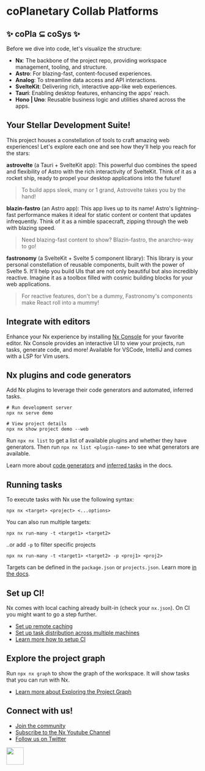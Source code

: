 # coPlanetary Collab Platforms

## ✨ coPla ⊆ coSys ✨

Before we dive into code, let's visualize the structure:

- **Nx**: The backbone of the project repo, providing workspace management, tooling, and structure.
- **Astro**: For blazing-fast, content-focused experiences.
- **Analog**: To streamline data access and API interactions.
- **SvelteKit**: Delivering rich, interactive app-like web experiences.
- **Tauri**: Enabling desktop features, enhancing the apps' reach.
- **Hono | Uno**: Reusable business logic and utilities shared across the apps.

## Your Stellar Development Suite!

This project houses a constellation of tools to craft amazing web experiences! Let's explore each one and see how they'll help you reach for the stars:

**astrovelte** (a Tauri + SvelteKit app):
This powerful duo combines the speed and flexibility of Astro with the rich interactivity of SvelteKit. Think of it as a rocket ship, ready to propel your desktop applications into the future!

> To build apps sleek, many or 1 grand,
> Astrovelte takes you by the hand!

**blazin-fastro** (an Astro app):
This app lives up to its name! Astro's lightning-fast performance makes it ideal for static content or content that updates infrequently. Think of it as a nimble spacecraft, zipping through the web with blazing speed.

> Need blazing-fast content to show?
> Blazin-fastro, the anarchro-way to go!

**fastronomy** (a SvelteKit + Svelte 5 component library):
This library is your personal constellation of reusable components, built with the power of Svelte 5. It'll help you build UIs that are not only beautiful but also incredibly reactive. Imagine it as a toolbox filled with cosmic building blocks for your web applications.

> For reactive features, don't be a dummy,
> Fastronomy's components make React roll into a mummy!

## Integrate with editors

Enhance your Nx experience by installing [Nx Console](https://nx.dev/nx-console) for your favorite editor. Nx Console
provides an interactive UI to view your projects, run tasks, generate code, and more! Available for VSCode, IntelliJ and
comes with a LSP for Vim users.

## Nx plugins and code generators

Add Nx plugins to leverage their code generators and automated, inferred tasks.

```
# Run development server
npx nx serve demo

# View project details
npx nx show project demo --web
```

Run `npx nx list` to get a list of available plugins and whether they have generators. Then run `npx nx list <plugin-name>` to see what generators are available.

Learn more about [code generators](https://nx.dev/features/generate-code) and [inferred tasks](https://nx.dev/concepts/inferred-tasks) in the docs.

## Running tasks

To execute tasks with Nx use the following syntax:

```
npx nx <target> <project> <...options>
```

You can also run multiple targets:

```
npx nx run-many -t <target1> <target2>
```

..or add `-p` to filter specific projects

```
npx nx run-many -t <target1> <target2> -p <proj1> <proj2>
```

Targets can be defined in the `package.json` or `projects.json`. Learn more [in the docs](https://nx.dev/features/run-tasks).

## Set up CI!

Nx comes with local caching already built-in (check your `nx.json`). On CI you might want to go a step further.

- [Set up remote caching](https://nx.dev/features/share-your-cache)
- [Set up task distribution across multiple machines](https://nx.dev/nx-cloud/features/distribute-task-execution)
- [Learn more how to setup CI](https://nx.dev/recipes/ci)

## Explore the project graph

Run `npx nx graph` to show the graph of the workspace.
It will show tasks that you can run with Nx.

- [Learn more about Exploring the Project Graph](https://nx.dev/core-features/explore-graph)

## Connect with us!

- [Join the community](https://github.com/coplanetary)
- [Subscribe to the Nx Youtube Channel](https://www.youtube.com/@risavkarna)
- [Follow us on Twitter](https://twitter.com/risavkarna)

<a alt="Nx logo" href="https://nx.dev" target="_blank" rel="noreferrer"><img src="https://raw.githubusercontent.com/nrwl/nx/master/images/nx-logo.png" width="45"></a>
